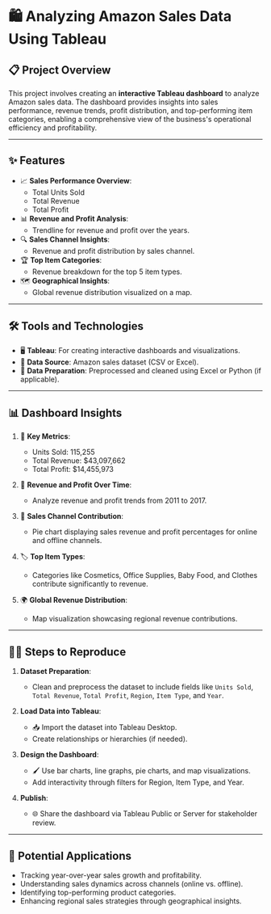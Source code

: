 # 🛍️ Analyzing Amazon Sales Data Using Tableau

## 📋 Project Overview
This project involves creating an **interactive Tableau dashboard** to analyze Amazon sales data. The dashboard provides insights into sales performance, revenue trends, profit distribution, and top-performing item categories, enabling a comprehensive view of the business's operational efficiency and profitability.

---

## ✨ Features
- 📈 **Sales Performance Overview**:
  - Total Units Sold
  - Total Revenue
  - Total Profit
- 📊 **Revenue and Profit Analysis**:
  - Trendline for revenue and profit over the years.
- 🔍 **Sales Channel Insights**:
  - Revenue and profit distribution by sales channel.
- 🏆 **Top Item Categories**:
  - Revenue breakdown for the top 5 item types.
- 🗺️ **Geographical Insights**:
  - Global revenue distribution visualized on a map.

---

## 🛠️ Tools and Technologies
- 🖥️ **Tableau**: For creating interactive dashboards and visualizations.
- 📂 **Data Source**: Amazon sales dataset (CSV or Excel).
- 🧹 **Data Preparation**: Preprocessed and cleaned using Excel or Python (if applicable).

---

## 📊 Dashboard Insights
1. 🛒 **Key Metrics**:
   - Units Sold: 115,255
   - Total Revenue: $43,097,662
   - Total Profit: $14,455,973

2. 📆 **Revenue and Profit Over Time**:
   - Analyze revenue and profit trends from 2011 to 2017.

3. 📂 **Sales Channel Contribution**:
   - Pie chart displaying sales revenue and profit percentages for online and offline channels.

4. 🏷️ **Top Item Types**:
   - Categories like Cosmetics, Office Supplies, Baby Food, and Clothes contribute significantly to revenue.

5. 🌍 **Global Revenue Distribution**:
   - Map visualization showcasing regional revenue contributions.

---

## 🧑‍💻 Steps to Reproduce
1. **Dataset Preparation**:
   - Clean and preprocess the dataset to include fields like `Units Sold`, `Total Revenue`, `Total Profit`, `Region`, `Item Type`, and `Year`.

2. **Load Data into Tableau**:
   - 📥 Import the dataset into Tableau Desktop.
   - Create relationships or hierarchies (if needed).

3. **Design the Dashboard**:
   - 🖌️ Use bar charts, line graphs, pie charts, and map visualizations.
   - Add interactivity through filters for Region, Item Type, and Year.

4. **Publish**:
   - 🌐 Share the dashboard via Tableau Public or Server for stakeholder review.

---

## 🌟 Potential Applications
- Tracking year-over-year sales growth and profitability.
- Understanding sales dynamics across channels (online vs. offline).
- Identifying top-performing product categories.
- Enhancing regional sales strategies through geographical insights.

